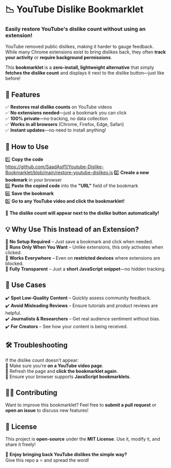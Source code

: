 # 📉 YouTube Dislike Bookmarklet  

### **Easily restore YouTube's dislike count without using an extension!**  

YouTube removed public dislikes, making it harder to gauge feedback. While many Chrome extensions exist to bring dislikes back, they often **track your activity** or **require background permissions**.  

This **bookmarklet** is a **zero-install, lightweight alternative** that simply **fetches the dislike count** and displays it next to the dislike button—just like before!  


## **🚀 Features**  

✅ **Restores real dislike counts** on YouTube videos  
✅ **No extensions needed**—just a bookmark you can click  
✅ **100% private**—no tracking, no data collection  
✅ **Works in all browsers** (Chrome, Firefox, Edge, Safari)  
✅ **Instant updates**—no need to install anything!  


## **📌 How to Use**  

1️⃣ **Copy the code**  
https://github.com/SaadAsif1/Youtube-Dislike-Bookmarklet/blob/main/restore-youtube-dislikes.js
2️⃣ **Create a new bookmark** in your browser  
3️⃣ **Paste the copied code** into the **"URL"** field of the bookmark  
4️⃣ **Save the bookmark**  
5️⃣ **Go to any YouTube video and click the bookmarklet!**  

🎉 **The dislike count will appear next to the dislike button automatically!**  


## **💡 Why Use This Instead of an Extension?**  

🔹 **No Setup Required** – Just save a bookmark and click when needed.  
🔹 **Runs Only When You Want** – Unlike extensions, this only activates when clicked.  
🔹 **Works Everywhere** – Even on **restricted devices** where extensions are blocked.  
🔹 **Fully Transparent** – Just a **short JavaScript snippet**—no hidden tracking.  


## **🎯 Use Cases**  

✔️ **Spot Low-Quality Content** – Quickly assess community feedback.  
✔️ **Avoid Misleading Reviews** – Ensure tutorials and product reviews are helpful.  
✔️ **Journalists & Researchers** – Get real audience sentiment without bias.  
✔️ **For Creators** – See how your content is being received.  


## **🛠 Troubleshooting**  

If the dislike count doesn't appear:  
🔹 Make sure you're **on a YouTube video page**.  
🔹 Refresh the page and **click the bookmarklet again**.  
🔹 Ensure your browser supports **JavaScript bookmarklets**.  


## **👨‍💻 Contributing**  

Want to improve this bookmarklet? Feel free to **submit a pull request** or **open an issue** to discuss new features!  


## **📜 License**  

This project is **open-source** under the **MIT License**. Use it, modify it, and share it freely!  


🚀 **Enjoy bringing back YouTube dislikes the simple way?**  
Give this repo a ⭐️ and spread the word!  
